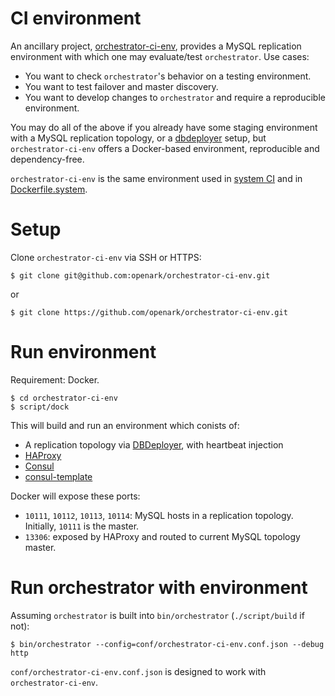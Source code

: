# CI environment

An ancillary project, [orchestrator-ci-env](https://github.com/openark/orchestrator-ci-env), provides a MySQL replication environment with which one may evaluate/test `orchestrator`. Use cases:

- You want to check `orchestrator`'s behavior on a testing environment.
- You want to test failover and master discovery.
- You want to develop changes to `orchestrator` and require a reproducible environment.

You may do all of the above if you already have some staging environment with a MySQL replication topology, or a [dbdeployer](https://www.dbdeployer.com/) setup, but `orchestrator-ci-env` offers a Docker-based environment, reproducible and dependency-free.

`orchestrator-ci-env` is the same environment used in [system CI](ci.md#system) and in [Dockerfile.system](docker.md#run-full-ci-environment).


# Setup

Clone `orchestrator-ci-env` via SSH or HTTPS:
```shell
$ git clone git@github.com:openark/orchestrator-ci-env.git
```
or
```shell
$ git clone https://github.com/openark/orchestrator-ci-env.git
```

# Run environment

Requirement: Docker.

```shell
$ cd orchestrator-ci-env
$ script/dock
```

This will build and run an environment which conists of:

- A replication topology via [DBDeployer](https://www.dbdeployer.com/), with heartbeat injection
- [HAProxy](http://www.haproxy.org/)
- [Consul](https://www.consul.io/)
- [consul-template](https://github.com/hashicorp/consul-template)

Docker will expose these ports:

- `10111`, `10112`, `10113`, `10114`: MySQL hosts in a replication topology. Initially, `10111` is the master.
- `13306`: exposed by HAProxy and routed to current MySQL topology master.

# Run orchestrator with environment

Assuming `orchestrator` is built into `bin/orchestrator` (`./script/build` if not):
```shell
$ bin/orchestrator --config=conf/orchestrator-ci-env.conf.json --debug http
```

`conf/orchestrator-ci-env.conf.json` is designed to work with `orchestrator-ci-env`.
